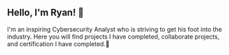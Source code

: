 ## Hello, I'm Ryan! 👋

I'm an inspiring Cybersecurity Analyst who is striving to get his foot into the industry. Here you will find projects I have completed, collaborate projects, and certification I have completed.🌱


<!--
**rykeenan/rykeenan** is a ✨ _special_ ✨ repository because its `README.md` (this file) appears on your GitHub profile.



- 🔭 I’m currently working on ...
-  I’m currently learning ...
- 👯 I’m looking to collaborate on ...
- 🤔 I’m looking for help with ...
- 💬 Ask me about ...
- 📫 How to reach me: ...
- 😄 Pronouns: ...
- ⚡ Fun fact: ...
-->
